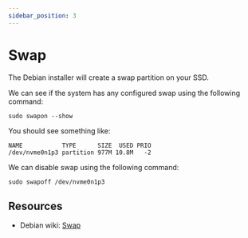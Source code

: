 ```yaml
---
sidebar_position: 3
---
```


# Swap

The Debian installer will create a swap partition on your SSD.

We can see if the system has any configured swap using the following command:

```
sudo swapon --show
```

You should see something like:

```
NAME           TYPE      SIZE  USED PRIO
/dev/nvme0n1p3 partition 977M 10.8M   -2
```

We can disable swap using the following command:

```
sudo swapoff /dev/nvme0n1p3
```

## Resources

* Debian wiki: [Swap](https://wiki.debian.org/Swap)